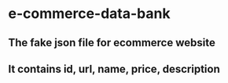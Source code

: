 # e-commerce-data-bank
## The fake json file for ecommerce website
## It contains id, url, name, price, description
